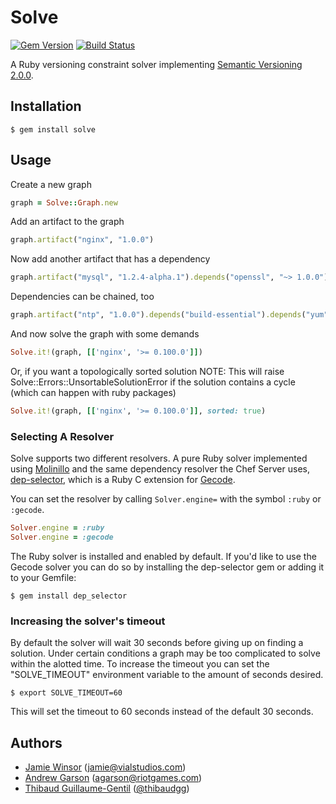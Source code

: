 # Solve

[![Gem Version](http://img.shields.io/gem/v/solve.svg)][gem] [![Build Status](http://img.shields.io/travis/berkshelf/solve.svg)][travis]

A Ruby versioning constraint solver implementing [Semantic Versioning 2.0.0](http://semver.org).

## Installation

```shell
$ gem install solve
```

## Usage

Create a new graph

```ruby
graph = Solve::Graph.new
```

Add an artifact to the graph

```ruby
graph.artifact("nginx", "1.0.0")
```

Now add another artifact that has a dependency

```ruby
graph.artifact("mysql", "1.2.4-alpha.1").depends("openssl", "~> 1.0.0")
```

Dependencies can be chained, too

```ruby
graph.artifact("ntp", "1.0.0").depends("build-essential").depends("yum")
```

And now solve the graph with some demands

```ruby
Solve.it!(graph, [['nginx', '>= 0.100.0']])
```

Or, if you want a topologically sorted solution NOTE: This will raise Solve::Errors::UnsortableSolutionError if the solution contains a cycle (which can happen with ruby packages)

```ruby
Solve.it!(graph, [['nginx', '>= 0.100.0']], sorted: true)
```

### Selecting A Resolver

Solve supports two different resolvers. A pure Ruby solver implemented using [Molinillo](https://github.com/CocoaPods/Molinillo) and the same dependency resolver the Chef Server uses, [dep-selector](https://github.com/chef/dep-selector), which is a Ruby C extension for [Gecode](https://github.com/ampl/gecode).

You can set the resolver by calling `Solver.engine=` with the symbol `:ruby` or `:gecode`.

```ruby
Solver.engine = :ruby
Solver.engine = :gecode
```

The Ruby solver is installed and enabled by default. If you'd like to use the Gecode solver you can do so by installing the dep-selector gem or adding it to your Gemfile:

```shell
$ gem install dep_selector
```

### Increasing the solver's timeout

By default the solver will wait 30 seconds before giving up on finding a solution. Under certain conditions a graph may be too complicated to solve within the alotted time. To increase the timeout you can set the "SOLVE_TIMEOUT" environment variable to the amount of seconds desired.

```shell
$ export SOLVE_TIMEOUT=60
```

This will set the timeout to 60 seconds instead of the default 30 seconds.

## Authors

- [Jamie Winsor](https://github.com/reset) ([jamie@vialstudios.com](mailto:jamie@vialstudios.com))
- [Andrew Garson](andrewGarson) ([agarson@riotgames.com](mailto:agarson@riotgames.com))
- [Thibaud Guillaume-Gentil](https://github.com/thibaudgg) ([@thibaudgg](http://twitter.com/thibaudgg))

[gem]: https://rubygems.org/gems/solve
[travis]: http://travis-ci.org/berkshelf/solve
